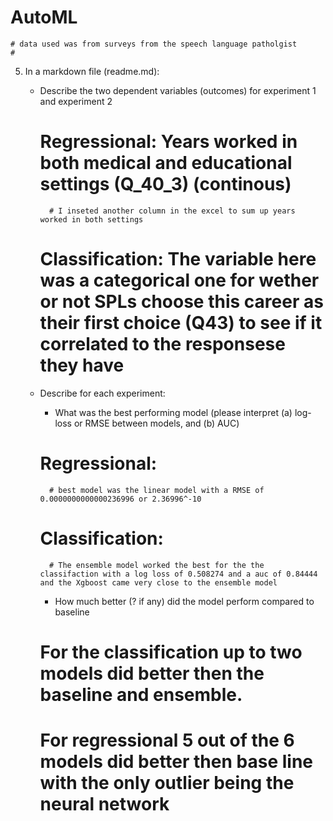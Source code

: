 # AutoML
    # data used was from surveys from the speech language patholgist
    # 
5. In a markdown file (readme.md): 
    - Describe the two dependent variables (outcomes) for experiment 1 and experiment 2
        # Regressional: Years worked in both medical and educational settings (Q_40_3) (continous)
            # I inseted another column in the excel to sum up years worked in both settings 
        # Classification: The variable here was a categorical one for wether or not SPLs choose this career as their first choice (Q43) to see if it correlated to the responsese they have
    
    - Describe for each experiment: 
        - What was the best performing model (please interpret (a) log-loss or RMSE between models, and (b) AUC)
        # Regressional:
            # best model was the linear model with a RMSE of 0.0000000000000236996 or 2.36996^-10 
        # Classification:
            # The ensemble model worked the best for the the classifaction with a log loss of 0.508274 and a auc of 0.84444 and the Xgboost came very close to the ensemble model
        - How much better (? if any) did the model perform compared to baseline
        # For the classification up to two models did better then the baseline and ensemble.
        # For regressional 5 out of the 6 models did better then base line with the only outlier being the neural network